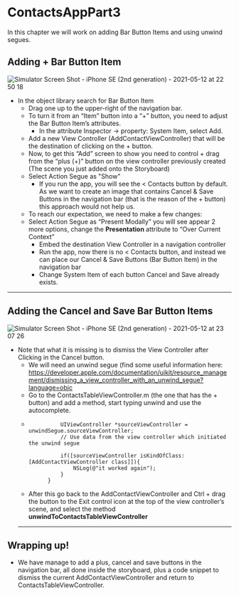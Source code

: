 # ContactsAppPart3
  In this chapter we will work on adding Bar Button Items and using unwind segues.

## Adding + Bar Button Item 
![Simulator Screen Shot - iPhone SE (2nd generation) - 2021-05-12 at 22 50 18](https://user-images.githubusercontent.com/4823319/117979647-7e375380-b376-11eb-9c27-7e045c7487cd.png)
* In the object library search for Bar Button Item
	* Drag one up to the upper-right of the navigation bar.
	* To turn it from an “Item” button into a “+” button, you need to adjust the Bar Button Item’s attributes.
	  *	In the attribute Inspector -> property: System Item, select Add.
  * Add a new View Controller (AddContactViewController) that will be the destination of clicking on the + button.
  * Now, to get this “Add” screen to show you need to control + drag from the “plus (+)” button on the view controller previously created (The scene you just added onto the Storyboard) 
  * Select Action Segue as "Show" 
    * If you run the app, you will see  the < Contacts button by default. As we want to create an image that contains Cancel & Save Buttons in the navigation bar (that is the reason of the + button) this approach would not help us.
  * To reach our expectation, we need to make a few changes:
  * Select Action Segue as “Present Modally” you will see appear 2 more options, change the **Presentation** attribute to “Over Current Context”
    * Embed the destination View Controller in a navigation controller
    * Run the app, now there is no < Contacts button, and instead we can place our Cancel & Save Buttons (Bar Button Item) in the navigation bar
    * Change System Item of each button  Cancel and Save already exists.
  
--------------

## Adding the Cancel and Save Bar Button Items
![Simulator Screen Shot - iPhone SE (2nd generation) - 2021-05-12 at 23 07 26](https://user-images.githubusercontent.com/4823319/117980104-f30a8d80-b376-11eb-9c1f-6c3f379c8b29.png)
* Note that what it is missing is to dismiss the View Controller after Clicking in the Cancel button.
  * We will need an unwind segue (find some useful information here: https://developer.apple.com/documentation/uikit/resource_management/dismissing_a_view_controller_with_an_unwind_segue?language=objc
  * Go to the ContactsTableViewController.m (the one that has the + button) and add a method, start typing unwind and use the autocomplete.
  * ```- (IBAction)unwindToContactsTableViewController:(UIStoryboardSegue *)unwindSegue {
              UIViewController *sourceViewController = unwindSegue.sourceViewController;
              // Use data from the view controller which initiated the unwind segue

              if([sourceViewController isKindOfClass:[AddContactViewController class]]){
                  NSLog(@"it worked again");
              }
          }
     ```
  * After this go back to the AddContactViewController and Ctrl + drag the button to the Exit control icon at the top of the view controller’s scene, and select the method **unwindToContactsTableViewController** 
  --------------

## Wrapping up!
* We have manage to add a plus, cancel and save buttons in the navigation bar, all done inside the storyboard, plus a code snippet to dismiss the current AddContactViewController and return to ContactsTableViewController.



  
  
  
  
